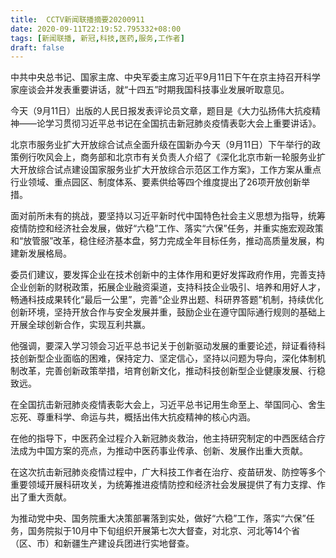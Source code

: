 ```yaml
---
title:  CCTV新闻联播摘要20200911
date: 2020-09-11T22:19:52.795332+08:00
tags: [新闻联播, 新冠,科技,医药,服务,工作者]
draft: false
---
```


中共中央总书记、国家主席、中央军委主席习近平9月11日下午在京主持召开科学家座谈会并发表重要讲话，就“十四五”时期我国<span class="keywords_content"><span class="keywords_fund">科技</span></span>事业发展听取意见。

今天（9月11日）出版的人民日报发表评论员文章，题目是《大力弘扬伟大抗疫精神——论学习贯彻习近平总书记在全国抗击<span class="keywords_content">新冠</span>肺炎疫情表彰大会上重要讲话》。

北京市<span class="keywords_fund">服务</span>业扩大开放综合试点全面升级在国新办今天（9月11日）下午举行的政策例行吹风会上，商务部和北京市有关负责人介绍了《深化北京市新一轮<span class="keywords_fund">服务</span>业扩大开放综合试点建设国家<span class="keywords_fund">服务</span>业扩大开放综合示范区工作方案》，工作方案从重点行业领域、重点园区、制度体系、要素供给等四个维度提出了26项开放创新举措。

面对前所未有的挑战，要坚持以习近平新时代中国特色社会主义思想为指导，统筹疫情防控和经济社会发展，做好“六稳”工作、落实“六保”任务，并重实施宏观政策和“放管服”改革，稳住经济基本盘，努力完成全年目标任务，推动高质量发展，构建新发展格局。

委员们建议，要发挥企业在技术创新中的主体作用和更好发挥政府作用，完善支持企业创新的财税政策，拓展企业融资渠道，支持<span class="keywords_content"><span class="keywords_fund">科技</span></span>企业吸引、培养和用好人才，畅通<span class="keywords_content"><span class="keywords_fund">科技</span></span>成果转化“最后一公里”，完善“企业界出题、科研界答题”机制，持续优化创新环境，坚持开放合作与安全发展并重，鼓励企业在遵守国际通行规则的基础上开展全球创新合作，实现互利共赢。

他强调，要深入学习领会习近平总书记关于创新驱动发展的重要论述，辩证看待<span class="keywords_content"><span class="keywords_fund">科技</span></span>创新型企业面临的困难，保持定力、坚定信心，坚持以问题为导向，深化体制机制改革，完善创新政策举措，培育创新文化，推动<span class="keywords_content"><span class="keywords_fund">科技</span></span>创新型企业健康发展、行稳致远。

在全国抗击<span class="keywords_content">新冠</span>肺炎疫情表彰大会上，习近平总书记用生命至上、举国同心、舍生忘死、尊重科学、命运与共，概括出伟大抗疫精神的核心内涵。

在他的指导下，中<span class="keywords_fund">医药</span>全过程介入<span class="keywords_content">新冠</span>肺炎救治，他主持研究制定的中西医结合疗法成为中国方案的亮点，为推动中<span class="keywords_fund">医药</span>事业传承、创新、发展作出重大贡献。

在这次抗击<span class="keywords_content">新冠</span>肺炎疫情过程中，广大<span class="keywords_content"><span class="keywords_fund">科技</span></span><span class="keywords_content">工作者</span>在治疗、疫苗研发、防控等多个重要领域开展科研攻关，为统筹推进疫情防控和经济社会发展提供了有力支撑、作出了重大贡献。

为推动党中央、国务院重大决策部署落到实处，做好“六稳”工作，落实“六保”任务，国务院拟于10月中下旬组织开展第七次大督查，对北京、河北等14个省（区、市）和新疆生产建设兵团进行实地督查。
